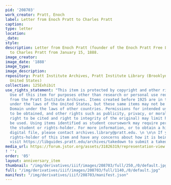 ```yaml
---
pid: '208703'
work_creator: Pratt, Enoch
label: Letter from Enoch Pratt to Charles Pratt
caption:
type: letter
location:
_date:
style:
description: Letter from Enoch Pratt (founder of the Enoch Pratt Free Library of Baltimore)
  to Charles Pratt from January 15, 1888.
image_creator:
image_date: '1888'
image_type:
image_description:
repository: Pratt Institute Archives, Pratt Institute Library (Brooklyn, New York,
  United States)
collection: 125Exhibit
use_rights_statement: "This item is protected by copyright and other rights and restrictions.
  Use of this item for purposes other than research or personal use requires permission
  from the Pratt Institute Archives. Items created before 1925 are in the Public Domain
  under the laws of the United States, but these same items may not be in the Public
  Domain under the laws of other countries. Permissions for intended uses may need
  to be obtained, and other rights such as publicity, privacy, or moral rights (e.g.
  right to be cited and right to integrity of the original) may limit how items can
  be used. Using items identified as student coursework may require permission from
  the student or rights-holder. For more information, or to obtain a high resolution
  digital file, please contact archives.library@pratt.edu. \n \n\n If you are the
  rights-holder of this item and have any concerns about how it is being shared, please
  visit https://libguides.pratt.edu/archives/takedown to submit a takedown request."
media_url: https://forum.jstor.org/assets/31826319/representation-view
! '':
order: '05'
layout: anniversary_item
thumbnail: "/img/derivatives/iiif/images/208703/full/250,/0/default.jpg"
full: "/img/derivatives/iiif/images/208703/full/1140,/0/default.jpg"
manifest: "/img/derivatives/iiif/208703/manifest.json"
---
```

